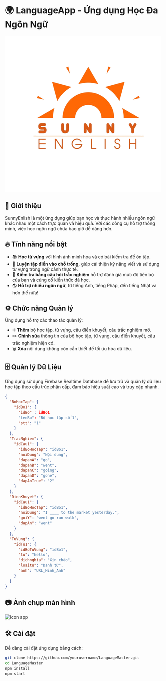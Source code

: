 # 🌍 LanguageApp - Ứng dụng Học Đa Ngôn Ngữ 

[//]: # (Thêm ảnh minh họa tại đây)
![Icon app](E123/app/src/main/res/drawable/anhicon.png)

## 🚀 Giới thiệu
SunnyEnlish là một ứng dụng giúp bạn học và thực hành nhiều ngôn ngữ khác nhau một cách trực quan và hiệu quả. Với các công cụ hỗ trợ thông minh, việc học ngôn ngữ chưa bao giờ dễ dàng hơn.

## 🔥 Tính năng nổi bật
- 📚 **Học từ vựng** với hình ảnh minh họa và có bài kiểm tra để ôn tập.
- 💬 **Luyện tập điền vào chỗ trống,** giúp cải thiện kỹ năng viết và sử dụng từ vựng trong ngữ cảnh thực tế.
- 🎯 **Kiểm tra bằng câu hỏi trắc nghiệm** hỗ trợ đánh giá mức độ tiến bộ của bạn và củng cố kiến thức đã học.
- 🌎 **Hỗ trợ nhiều ngôn ngữ**, từ tiếng Anh, tiếng Pháp, đến tiếng Nhật và hơn thế nữa!
## ⚙️ Chức năng Quản lý
Ứng dụng hỗ trợ các thao tác quản lý:
- ➕ **Thêm** bộ học tập, từ vựng, câu điền khuyết, câu trắc nghiệm mớ.
- ✏️ **Chỉnh sửa** thông tin của bộ học tập, từ vựng, câu điền khuyết, câu trắc nghiệm hiện có.
- 🗑️ **Xóa** nội dung không còn cần thiết để tối ưu hóa dữ liệu.
## 🗄️ Quản lý Dữ Liệu
Ứng dụng sử dụng Firebase Realtime Database để lưu trữ và quản lý dữ liệu học tập theo cấu trúc phân cấp, đảm bảo hiệu suất cao và truy cập nhanh.
```json
{
  "BoHocTap": {
    "idBo1": {
      "idBo" : idBo1
      "tenBo": "Bộ học tập số 1",
      "stt": "1"
    }
  },
  "TracNghiem": {
    "idCau1": {
      "idBoHocTap": "idBo1",
      "noiDung": "Nội dung",
      "dapanA": "go",
      "dapanB": "went",
      "dapanC": "going",
      "dapanD": "gone",
      "dapAnTrue": "2"
    }
  },
  "DienKhuyet": {
    "idCau1": {
      "idBoHocTap": "idBo1",
      "noiDung": "I ____ to the market yesterday.",
      "goiY": "went go run walk",
      "dapAn": "went"
    }
  },
  "TuVung": {
    "idTu1": {
      "idBoTuVung": "idBo1",
      "tu": "hello",
      "dichnghia": "Xin chào",
      "loaitu": "Danh từ",
      "anh": "URL_Hinh_Anh"
    }
  }
}
```
## 📷 Ảnh chụp màn hình
![Icon app](Screenshot/anhicon.png)

## 🛠 Cài đặt
Dễ dàng cài đặt ứng dụng bằng cách:
```sh
git clone https://github.com/yourusername/LanguageMaster.git
cd LanguageMaster
npm install
npm start

